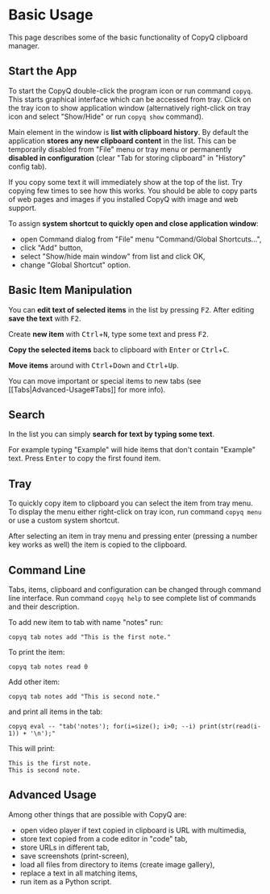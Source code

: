 # Basic Usage

This page describes some of the basic functionality of CopyQ clipboard manager.

## Start the App

To start the CopyQ double-click the program icon or run command `copyq`.
This starts graphical interface which can be accessed from tray.
Click on the tray icon to show application window (alternatively right-click on tray icon and select "Show/Hide" or run `copyq show` command).

Main element in the window is **list with clipboard history**.
By default the application **stores any new clipboard content** in the list.
This can be temporarily disabled from "File" menu or tray menu or permanently **disabled in configuration** (clear "Tab for storing clipboard" in "History" config tab).

If you copy some text it will immediately show at the top of the list.
Try copying few times to see how this works.
You should be able to copy parts of web pages and images if you installed CopyQ with image and web support.

To assign **system shortcut to quickly open and close application window**:
- open Command dialog from "File" menu "Command/Global Shortcuts...",
- click "Add" button,
- select "Show/hide main window" from list and click OK,
- change "Global Shortcut" option.

## Basic Item Manipulation

You can **edit text of selected items** in the list by pressing <kbd>F2</kbd>. After editing **save the text** with <kbd>F2</kbd>.

Create **new item** with <kbd>Ctrl</kbd>+<kbd>N</kbd>, type some text and press <kbd>F2</kbd>.

**Copy the selected items** back to clipboard with <kbd>Enter</kbd> or <kbd>Ctrl</kbd>+<kbd>C</kbd>.

**Move items** around with <kbd>Ctrl</kbd>+<kbd>Down</kbd> and <kbd>Ctrl</kbd>+<kbd>Up</kbd>.

You can move important or special items to new tabs (see [[Tabs|Advanced-Usage#Tabs]] for more info).

## Search

In the list you can simply **search for text by typing some text**.

For example typing "Example" will hide items that don't contain "Example" text. Press <kbd>Enter</kbd> to copy the first found item.

## Tray

To quickly copy item to clipboard you can select the item from tray menu. To display the menu either right-click on tray icon, run command `copyq menu` or use a custom system shortcut.

After selecting an item in tray menu and pressing enter (pressing a number key works as well) the item is copied to the clipboard.

## Command Line

Tabs, items, clipboard and configuration can be changed through command line interface. Run command `copyq help` to see complete list of commands and their description.

To add new item to tab with name "notes" run:

    copyq tab notes add "This is the first note."

To print the item:

    copyq tab notes read 0

Add other item:

    copyq tab notes add "This is second note."

and print all items in the tab:

    copyq eval -- "tab('notes'); for(i=size(); i>0; --i) print(str(read(i-1)) + '\n');"

This will print:

    This is the first note.
    This is second note.

## Advanced Usage

Among other things that are possible with CopyQ are:
 * open video player if text copied in clipboard is URL with multimedia,
 * store text copied from a code editor in "code" tab,
 * store URLs in different tab,
 * save screenshots (print-screen),
 * load all files from directory to items (create image gallery),
 * replace a text in all matching items,
 * run item as a Python script.
